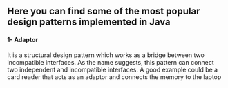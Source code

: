 ## Here you can find some of the most popular design patterns implemented in Java

#### 1- Adaptor 
It is a structural design pattern which works as a bridge between two incompatible
interfaces. As the name suggests, this pattern can connect two independent and 
incompatible interfaces. A good example could be a card reader that acts as an adaptor
and connects the memory to the laptop


